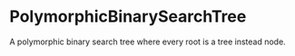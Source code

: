 # PolymorphicBinarySearchTree
A polymorphic binary search tree where every root is a tree instead node. 
